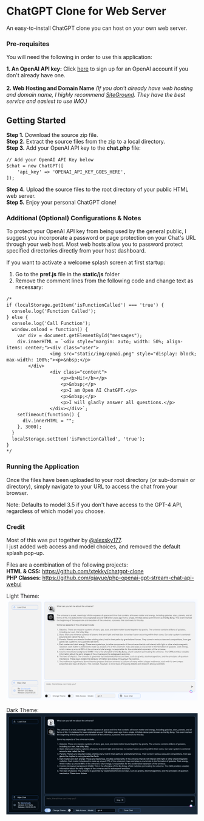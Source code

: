  
# ChatGPT Clone for Web Server

An easy-to-install ChatGPT clone you can host on your own web server.

### Pre-requisites

You will need the following in order to use this application:

**1. An OpenAI API key:** Click <a href="https://auth0.openai.com/u/signup/identifier?state=hKFo2SBXeHBzdTVSQm80eVZJV3JTcWZzQWYtNW1EWi1Oc1ZhRqFur3VuaXZlcnNhbC1sb2dpbqN0aWTZIFhNRml2RE94RlpqVnpLMUVoN1k1Y1FEZFpJeU5GcVpxo2NpZNkgRFJpdnNubTJNdTQyVDNLT3BxZHR3QjNOWXZpSFl6d0Q" target="_blank">here</a> to sign up for an OpenAI account if you don't already have one.<br /><br />
**2. Web Hosting and Domain Name** *(If you don't already have web hosting and domain name, I highly recommend <a href="https://zylerkade.com/siteground" target="_blank">SiteGround</a>. They have the best service and easiest to use IMO.)*


## Getting Started

**Step 1.** Download the source zip file.<br />
**Step 2.** Extract the source files from the zip to a local directory.<br />
**Step 3.** Add your OpenAI API key to the **chat.php** file:<br />

```
// Add your OpenAI API Key below 
$chat = new ChatGPT([
    'api_key' => 'OPENAI_API_KEY_GOES_HERE',	
]);
```

**Step 4.** Upload the source files to the root directory of your public HTML web server.<br />
**Step 5.** Enjoy your personal ChatGPT clone!


### Additional (Optional) Configurations & Notes
To protect your OpenAI API key from being used by the general public, I suggest you incorporate a password or page protection on your Chat's URL through your web host. Most web hosts allow you to password protect specified directories directly from your host dashboard.

If you want to activate a welcome splash screen at first startup:

1. Go to the **pref.js** file in the **static/js** folder
2. Remove the comment lines from the following code and change text as necessary:

```
/*
if (localStorage.getItem('isFunctionCalled') === 'true') {
  console.log('Function Called');
} else {
  console.log('Call Function');
  window.onload = function() {
    var div = document.getElementById("messages");
    div.innerHTML = `<div style="margin: auto; width: 50%; align-items: center;"><div class="user">
                <img src="static/img/opnai.png" style="display: block; max-width: 100%;"><p>&nbsp;</p>
        </div>
                <div class="content"> 
                    <p><b>Hi!</b></p>
                    <p>&nbsp;</p>
                    <p>I am Open AI ChatGPT.</p>
                    <p>&nbsp;</p>
                    <p>I will gladly answer all questions.</p>
                </div></div>`;
    setTimeout(function() {
      div.innerHTML = "";
    }, 3000);
  }
  localStorage.setItem('isFunctionCalled', 'true');
}
*/
```

### Running the Application

Once the files have been uploaded to your root directory (or sub-domain or directory), simply navigate to your URL to access the chat from your browser.

Note: Defaults to model 3.5 if you don't have access to the GPT-4 API, regardless of which model you choose.

### Credit

Most of this was put together by <a href="https://github.com/alexsky177/chatgpt">@alexsky177</a>.<br />
I just added web access and model choices, and removed the default splash pop-up. <br />

Files are a combination of the following projects:<br />
**HTML & CSS:** https://github.com/xtekky/chatgpt-clone <br />
**PHP Classes:** https://github.com/qiayue/php-openai-gpt-stream-chat-api-webui <br />

Light Theme:<br />
<img src="https://github.com/ZylerKade/chatgpt-website-clone/blob/main/theme_light.PNG" />

Dark Theme:<br />
<img src="https://github.com/ZylerKade/chatgpt-website-clone/blob/main/theme_dark.PNG" />
